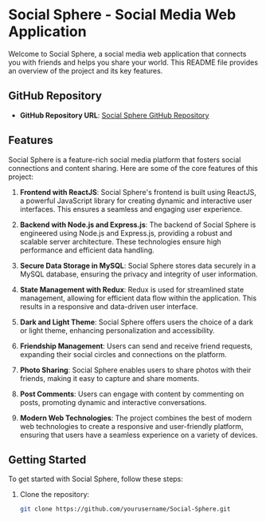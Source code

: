 # Social Sphere - Social Media Web Application

Welcome to Social Sphere, a social media web application that connects you with friends and helps you share your world. This README file provides an overview of the project and its key features.

## GitHub Repository

- **GitHub Repository URL**: [Social Sphere GitHub Repository](https://github.com/Kshaunish1010/Social_Sphere)

## Features

Social Sphere is a feature-rich social media platform that fosters social connections and content sharing. Here are some of the core features of this project:

1. **Frontend with ReactJS**: Social Sphere's frontend is built using ReactJS, a powerful JavaScript library for creating dynamic and interactive user interfaces. This ensures a seamless and engaging user experience.

2. **Backend with Node.js and Express.js**: The backend of Social Sphere is engineered using Node.js and Express.js, providing a robust and scalable server architecture. These technologies ensure high performance and efficient data handling.

3. **Secure Data Storage in MySQL**: Social Sphere stores data securely in a MySQL database, ensuring the privacy and integrity of user information.

4. **State Management with Redux**: Redux is used for streamlined state management, allowing for efficient data flow within the application. This results in a responsive and data-driven user interface.

5. **Dark and Light Theme**: Social Sphere offers users the choice of a dark or light theme, enhancing personalization and accessibility.

6. **Friendship Management**: Users can send and receive friend requests, expanding their social circles and connections on the platform.

7. **Photo Sharing**: Social Sphere enables users to share photos with their friends, making it easy to capture and share moments.

8. **Post Comments**: Users can engage with content by commenting on posts, promoting dynamic and interactive conversations.

9. **Modern Web Technologies**: The project combines the best of modern web technologies to create a responsive and user-friendly platform, ensuring that users have a seamless experience on a variety of devices.

## Getting Started

To get started with Social Sphere, follow these steps:

1. Clone the repository:
   ```bash
   git clone https://github.com/yourusername/Social-Sphere.git
